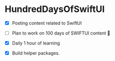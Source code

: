 # HundredDaysOfSwiftUI

- [x] Posting content related to SwiftUI

- [ ] Plan to work on 100 days of SWIFTUI content :tada:

- [x] Daily 1 hour of learning

- [x] Build helper packages. 
